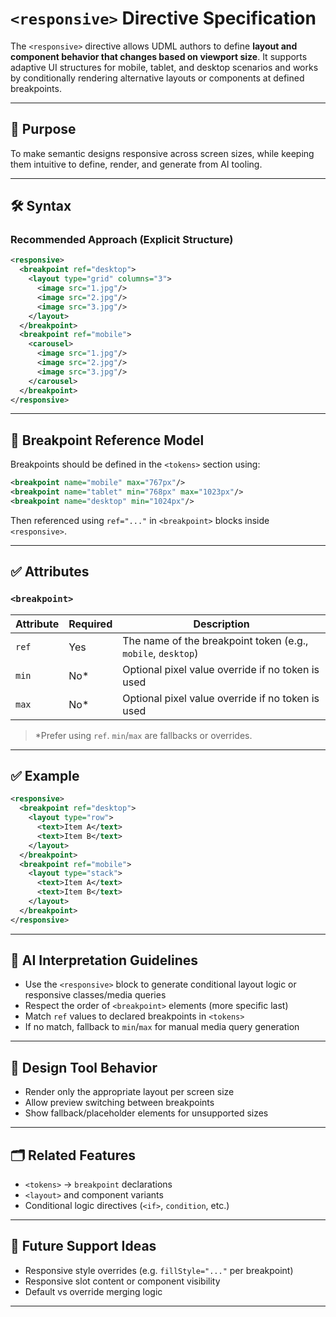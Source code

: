 # `<responsive>` Directive Specification

The `<responsive>` directive allows UDML authors to define **layout and component behavior that changes based on viewport size**. It supports adaptive UI structures for mobile, tablet, and desktop scenarios and works by conditionally rendering alternative layouts or components at defined breakpoints.

---

## 🧠 Purpose

To make semantic designs responsive across screen sizes, while keeping them intuitive to define, render, and generate from AI tooling.

---

## 🛠 Syntax

### Recommended Approach (Explicit Structure)

```xml
<responsive>
  <breakpoint ref="desktop">
    <layout type="grid" columns="3">
      <image src="1.jpg"/>
      <image src="2.jpg"/>
      <image src="3.jpg"/>
    </layout>
  </breakpoint>
  <breakpoint ref="mobile">
    <carousel>
      <image src="1.jpg"/>
      <image src="2.jpg"/>
      <image src="3.jpg"/>
    </carousel>
  </breakpoint>
</responsive>
```

---

## 🔑 Breakpoint Reference Model

Breakpoints should be defined in the `<tokens>` section using:

```xml
<breakpoint name="mobile" max="767px"/>
<breakpoint name="tablet" min="768px" max="1023px"/>
<breakpoint name="desktop" min="1024px"/>
```

Then referenced using `ref="..."` in `<breakpoint>` blocks inside `<responsive>`.

---

## ✅ Attributes

### `<breakpoint>`
| Attribute | Required | Description |
|-----------|----------|-------------|
| `ref`     | Yes      | The name of the breakpoint token (e.g., `mobile`, `desktop`) |
| `min`     | No*      | Optional pixel value override if no token is used |
| `max`     | No*      | Optional pixel value override if no token is used |

> *Prefer using `ref`. `min`/`max` are fallbacks or overrides.

---

## ✅ Example

```xml
<responsive>
  <breakpoint ref="desktop">
    <layout type="row">
      <text>Item A</text>
      <text>Item B</text>
    </layout>
  </breakpoint>
  <breakpoint ref="mobile">
    <layout type="stack">
      <text>Item A</text>
      <text>Item B</text>
    </layout>
  </breakpoint>
</responsive>
```

---

## 🧩 AI Interpretation Guidelines

- Use the `<responsive>` block to generate conditional layout logic or responsive classes/media queries
- Respect the order of `<breakpoint>` elements (more specific last)
- Match `ref` values to declared breakpoints in `<tokens>`
- If no match, fallback to `min`/`max` for manual media query generation

---

## 🧠 Design Tool Behavior

- Render only the appropriate layout per screen size
- Allow preview switching between breakpoints
- Show fallback/placeholder elements for unsupported sizes

---

## 🗂 Related Features

- `<tokens>` → `breakpoint` declarations
- `<layout>` and component variants
- Conditional logic directives (`<if>`, `condition`, etc.)

---

## 🔧 Future Support Ideas

- Responsive style overrides (e.g. `fillStyle="..."` per breakpoint)
- Responsive slot content or component visibility
- Default vs override merging logic

---